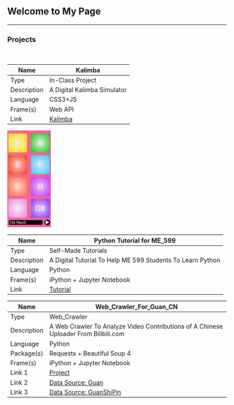 ## Welcome to My Page

----------------
### Projects
<br>

|Name|Kalimba|
|-----|-----|
|Type|In-Class Project|
|Description|A Digital Kalimba Simulator|
|Language|CSS3+JS|
|Frame(s)|Web API|
|Link|[Kalimba](https://github.com/xns1997/ART_352)|

<img src="./Kalimba.png" title="Kalimba UI" width=100 >

|Name|Python Tutorial for ME_599|
|-----|-----|
|Type|Self-Made Tutorials|
|Description|A Digital Tutorial To Help ME 599 Students To Learn Python |
|Language|Python|
|Frame(s)|iPython + Jupyter Notebook|
|Link|[Tutorial](https://github.com/xns1997/python_tutorial_for_ME_599)|

|Name|Web_Crawler_For_Guan_CN|
|-----|-----|
|Type|Web_Crawler|
|Description|A Web Crawler To Analyze Video Contributions of A Chinese Uploader From Bilibili.com |
|Language|Python|
|Package(s)|Requests + Beautiful Soup 4|
|Frame(s)|iPython + Jupyter Notebook|
|Link 1|[Project](https://github.com/xns1997/Web_Crawler_For_Guan_CN)|
|Link 2|[Data Source: Guan](https://api.bilibili.com/x/space/arc/search?mid=10330740&ps=30&tid=0&pn=1)|
|Link 3|[Data Source: GuanShiPin](https://api.bilibili.com/x/space/arc/search?mid=54992199&ps=30&tid=0&pn=1)|
